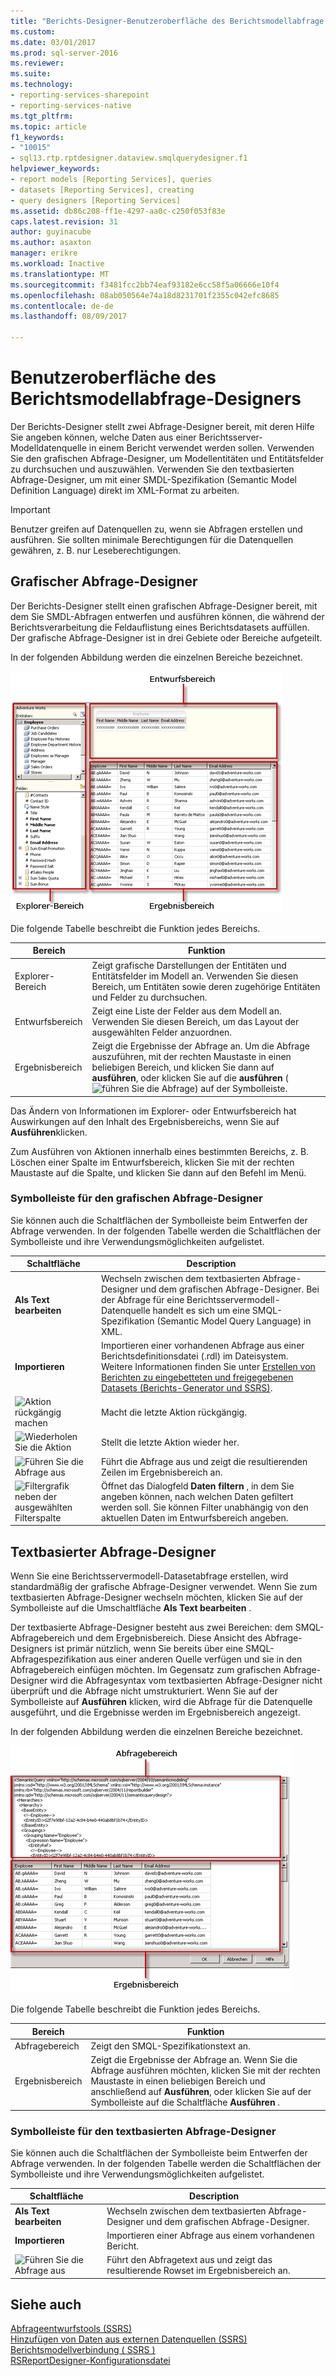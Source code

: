 ```yaml
---
title: "Berichts-Designer-Benutzeroberfläche des Berichtsmodellabfrage | Microsoft Docs"
ms.custom: 
ms.date: 03/01/2017
ms.prod: sql-server-2016
ms.reviewer: 
ms.suite: 
ms.technology:
- reporting-services-sharepoint
- reporting-services-native
ms.tgt_pltfrm: 
ms.topic: article
f1_keywords:
- "10015"
- sql13.rtp.rptdesigner.dataview.smqlquerydesigner.f1
helpviewer_keywords:
- report models [Reporting Services], queries
- datasets [Reporting Services], creating
- query designers [Reporting Services]
ms.assetid: db86c208-ff1e-4297-aa0c-c250f053f83e
caps.latest.revision: 31
author: guyinacube
ms.author: asaxton
manager: erikre
ms.workload: Inactive
ms.translationtype: MT
ms.sourcegitcommit: f3481fcc2bb74eaf93182e6cc58f5a06666e10f4
ms.openlocfilehash: 08ab050564e74a18d8231701f2355c042efc8685
ms.contentlocale: de-de
ms.lasthandoff: 08/09/2017

---
```

# <a name="report-model-query-designer-user-interface"></a>Benutzeroberfläche des Berichtsmodellabfrage-Designers
  Der Berichts-Designer stellt zwei Abfrage-Designer bereit, mit deren Hilfe Sie angeben können, welche Daten aus einer Berichtsserver-Modelldatenquelle in einem Bericht verwendet werden sollen. Verwenden Sie den grafischen Abfrage-Designer, um Modellentitäten und Entitätsfelder zu durchsuchen und auszuwählen. Verwenden Sie den textbasierten Abfrage-Designer, um mit einer SMDL-Spezifikation (Semantic Model Definition Language) direkt im XML-Format zu arbeiten.  
  
> [!IMPORTANT]  
>  Benutzer greifen auf Datenquellen zu, wenn sie Abfragen erstellen und ausführen. Sie sollten minimale Berechtigungen für die Datenquellen gewähren, z. B. nur Leseberechtigungen.  
  
## <a name="graphical-query-designer"></a>Grafischer Abfrage-Designer  
 Der Berichts-Designer stellt einen grafischen Abfrage-Designer bereit, mit dem Sie SMDL-Abfragen entwerfen und ausführen können, die während der Berichtsverarbeitung die Feldauflistung eines Berichtsdatasets auffüllen. Der grafische Abfrage-Designer ist in drei Gebiete oder Bereiche aufgeteilt.  
  
 In der folgenden Abbildung werden die einzelnen Bereiche bezeichnet.  
  
 ![Abfrage-Designer für semantische Modelle UI](../../reporting-services/report-data/media/rsqd-dsawmodel-smql.gif "Semantic Model Query Designer-Benutzeroberfläche")  
  
 Die folgende Tabelle beschreibt die Funktion jedes Bereichs.  
  
|Bereich|Funktion|  
|----------|--------------|  
|Explorer-Bereich|Zeigt grafische Darstellungen der Entitäten und Entitätsfelder im Modell an. Verwenden Sie diesen Bereich, um Entitäten sowie deren zugehörige Entitäten und Felder zu durchsuchen.|  
|Entwurfsbereich|Zeigt eine Liste der Felder aus dem Modell an. Verwenden Sie diesen Bereich, um das Layout der ausgewählten Felder anzuordnen.|  
|Ergebnisbereich|Zeigt die Ergebnisse der Abfrage an. Um die Abfrage auszuführen, mit der rechten Maustaste in einen beliebigen Bereich, und klicken Sie dann auf **ausführen**, oder klicken Sie auf die **ausführen** (![führen Sie die Abfrage](../../reporting-services/report-data/media/rsqdicon-run.gif "führen Sie die Abfrage")) auf der Symbolleiste.|  
  
 Das Ändern von Informationen im Explorer- oder Entwurfsbereich hat Auswirkungen auf den Inhalt des Ergebnisbereichs, wenn Sie auf **Ausführen**klicken.  
  
 Zum Ausführen von Aktionen innerhalb eines bestimmten Bereichs, z. B. Löschen einer Spalte im Entwurfsbereich, klicken Sie mit der rechten Maustaste auf die Spalte, und klicken Sie dann auf den Befehl im Menü.  
  
### <a name="graphical-query-designer-toolbar"></a>Symbolleiste für den grafischen Abfrage-Designer  
 Sie können auch die Schaltflächen der Symbolleiste beim Entwerfen der Abfrage verwenden. In der folgenden Tabelle werden die Schaltflächen der Symbolleiste und ihre Verwendungsmöglichkeiten aufgelistet.  
  
|Schaltfläche|Description|  
|------------|-----------------|  
|**Als Text bearbeiten**|Wechseln zwischen dem textbasierten Abfrage-Designer und dem grafischen Abfrage-Designer. Bei der Abfrage für eine Berichtsservermodell-Datenquelle handelt es sich um eine SMQL-Spezifikation (Semantic Model Query Language) in XML.|  
|**Importieren**|Importieren einer vorhandenen Abfrage aus einer Berichtsdefinitionsdatei (.rdl) im Dateisystem. Weitere Informationen finden Sie unter [Erstellen von Berichten zu eingebetteten und freigegebenen Datasets &#40;Berichts-Generator und SSRS&#41;](../../reporting-services/report-data/report-embedded-datasets-and-shared-datasets-report-builder-and-ssrs.md).|  
|![Aktion rückgängig machen](../../reporting-services/report-data/media/rsqdicon-undo.gif "Aktion rückgängig machen")|Macht die letzte Aktion rückgängig.|  
|![Wiederholen Sie die Aktion](../../reporting-services/report-data/media/rsqdicon-redo.gif "Aktion wiederholen")|Stellt die letzte Aktion wieder her.|  
|![Führen Sie die Abfrage aus](../../reporting-services/report-data/media/rsqdicon-run.gif "Run the query")|Führt die Abfrage aus und zeigt die resultierenden Zeilen im Ergebnisbereich an.|  
|![Filtergrafik neben der ausgewählten Filterspalte](../../reporting-services/report-data/media/rsqdicon-filter.gif "Filtergrafik neben der ausgewählten Filterspalte")|Öffnet das Dialogfeld **Daten filtern** , in dem Sie angeben können, nach welchen Daten gefiltert werden soll. Sie können Filter unabhängig von den aktuellen Daten im Entwurfsbereich angeben.|  
  
## <a name="text-based-query-designer"></a>Textbasierter Abfrage-Designer  
 Wenn Sie eine Berichtsservermodell-Datasetabfrage erstellen, wird standardmäßig der grafische Abfrage-Designer verwendet. Wenn Sie zum textbasierten Abfrage-Designer wechseln möchten, klicken Sie auf der Symbolleiste auf die Umschaltfläche **Als Text bearbeiten** .  
  
 Der textbasierte Abfrage-Designer besteht aus zwei Bereichen: dem SMQL-Abfragebereich und dem Ergebnisbereich. Diese Ansicht des Abfrage-Designers ist primär nützlich, wenn Sie bereits über eine SMQL-Abfragespezifikation aus einer anderen Quelle verfügen und sie in den Abfragebereich einfügen möchten. Im Gegensatz zum grafischen Abfrage-Designer wird die Abfragesyntax vom textbasierten Abfrage-Designer nicht überprüft und die Abfrage nicht umstrukturiert. Wenn Sie auf der Symbolleiste auf **Ausführen** klicken, wird die Abfrage für die Datenquelle ausgeführt, und die Ergebnisse werden im Ergebnisbereich angezeigt.  
  
 In der folgenden Abbildung werden die einzelnen Bereiche bezeichnet.  
  
 ![Abfrage-Designer für generische Semantikmodell Sprache](../../reporting-services/report-data/media/rsqd-dsawmodel-smql-generic.gif "generische Semantic Model-Language-Abfrage-Designer")  
  
 Die folgende Tabelle beschreibt die Funktion jedes Bereichs.  
  
|Bereich|Funktion|  
|----------|--------------|  
|Abfragebereich|Zeigt den SMQL-Spezifikationstext an.|  
|Ergebnisbereich|Zeigt die Ergebnisse der Abfrage an. Wenn Sie die Abfrage ausführen möchten, klicken Sie mit der rechten Maustaste in einen beliebigen Bereich und anschließend auf **Ausführen**, oder klicken Sie auf der Symbolleiste auf die Schaltfläche **Ausführen** .|  
  
### <a name="text-based-query-designer-toolbar"></a>Symbolleiste für den textbasierten Abfrage-Designer  
 Sie können auch die Schaltflächen der Symbolleiste beim Entwerfen der Abfrage verwenden. In der folgenden Tabelle werden die Schaltflächen der Symbolleiste und ihre Verwendungsmöglichkeiten aufgelistet.  
  
|Schaltfläche|Description|  
|------------|-----------------|  
|**Als Text bearbeiten**|Wechseln zwischen dem textbasierten Abfrage-Designer und dem grafischen Abfrage-Designer.|  
|**Importieren**|Importieren einer Abfrage aus einem vorhandenen Bericht.|  
|![Führen Sie die Abfrage aus](../../reporting-services/report-data/media/rsqdicon-run.gif "Run the query")|Führt den Abfragetext aus und zeigt das resultierende Rowset im Ergebnisbereich an.|  
  
## <a name="see-also"></a>Siehe auch  
 [Abfrageentwurfstools &#40;SSRS&#41;](../../reporting-services/report-data/query-design-tools-ssrs.md)   
 [Hinzufügen von Daten aus externen Datenquellen (SSRS)](../../reporting-services/report-data/add-data-from-external-data-sources-ssrs.md)   
 [Berichtsmodellverbindung &#40; SSRS &#41;](../../reporting-services/report-data/report-model-connection-ssrs.md)   
 [RSReportDesigner-Konfigurationsdatei](../../reporting-services/report-server/rsreportdesigner-configuration-file.md)  
  
  

